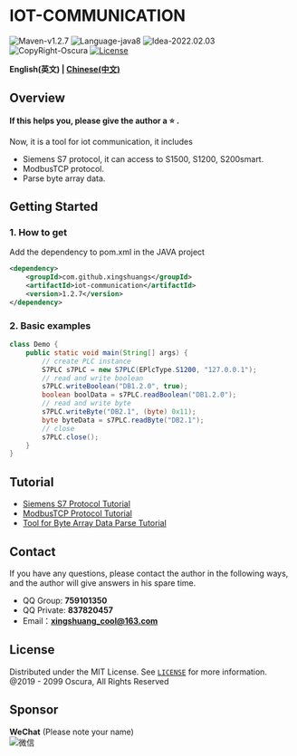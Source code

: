 # IOT-COMMUNICATION

![Maven-v1.2.7](https://img.shields.io/badge/Maven-v1.2.7-brightgreen)
![Language-java8](https://img.shields.io/badge/Language-java8-blue)
![Idea-2022.02.03](https://img.shields.io/badge/Idea-2022.02.03-lightgrey)
![CopyRight-Oscura](https://img.shields.io/badge/CopyRight-Oscura-yellow)
[![License](https://img.shields.io/badge/License-MIT-blue.svg)](./LICENSE)

**English(英文) | [Chinese(中文)](./README-CN.md )**

## Overview

**If this helps you, please give the author a :star: .**<br>

Now, it is a tool for iot communication, it includes

- Siemens S7 protocol, it can access to S1500, S1200, S200smart.
- ModbusTCP protocol.
- Parse byte array data.

## Getting Started

### 1. How to get

Add the dependency to pom.xml in the JAVA project

```xml
<dependency>
    <groupId>com.github.xingshuangs</groupId>
    <artifactId>iot-communication</artifactId>
    <version>1.2.7</version>
</dependency>
```

### 2. Basic examples

```java
class Demo {
    public static void main(String[] args) {
        // create PLC instance
        S7PLC s7PLC = new S7PLC(EPlcType.S1200, "127.0.0.1");
        // read and write boolean
        s7PLC.writeBoolean("DB1.2.0", true);
        boolean boolData = s7PLC.readBoolean("DB1.2.0");
        // read and write byte
        s7PLC.writeByte("DB2.1", (byte) 0x11);
        byte byteData = s7PLC.readByte("DB2.1");
        // close
        s7PLC.close();
    }
}
```

## Tutorial

- [Siemens S7 Protocol Tutorial](./tutorial/README-S7-EN.md)
- [ModbusTCP Protocol Tutorial](./tutorial/README-Modbus-EN.md)
- [Tool for Byte Array Data Parse Tutorial](./tutorial/README-ByteArray-EN.md)

## Contact

If you have any questions, please contact the author in the following ways, and the author will give answers in his
spare time.

- QQ Group: **759101350**
- QQ Private: **837820457**
- Email：**xingshuang_cool@163.com**

## License

Distributed under the MIT License. See [`LICENSE`](./LICENSE) for more information.<br>
@2019 - 2099 Oscura, All Rights Reserved <br>

## Sponsor

**WeChat** (Please note your name)<br>
![微信](https://i.postimg.cc/brBG5vx8/image.png)
